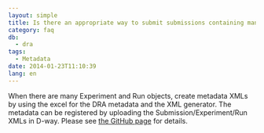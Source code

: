 ```yaml
---
layout: simple
title: Is there an appropriate way to submit submissions containing many metadata objects?
category: faq
db:
  - dra
tags: 
  - Metadata
date: 2014-01-23T11:10:39
lang: en
---
```




<p>When there are many Experiment and Run objects, create metadata XMLs by using the excel for the DRA metadata and the XML generator. The metadata can be registered by uploading the Submission/Experiment/Run XMLs in D-way. Please see <a href="https://github.com/ddbj/submission-excel2xml">the GitHub page</a> for details.</p>